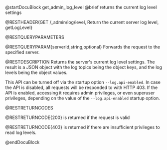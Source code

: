 @startDocuBlock get_admin_log_level
@brief returns the current log level settings

@RESTHEADER{GET /_admin/log/level, Return the current server log level, getLogLevel}

@RESTQUERYPARAMETERS

@RESTQUERYPARAM{serverId,string,optional}
Forwards the request to the specified server.

@RESTDESCRIPTION
Returns the server's current log level settings.
The result is a JSON object with the log topics being the object keys, and
the log levels being the object values.

This API can be turned off via the startup option `--log.api-enabled`. In case
the API is disabled, all requests will be responded to with HTTP 403. If the
API is enabled, accessing it requires admin privileges, or even superuser
privileges, depending on the value of the `--log.api-enabled` startup option.

@RESTRETURNCODES

@RESTRETURNCODE{200}
is returned if the request is valid

@RESTRETURNCODE{403}
is returned if there are insufficient privileges to read log levels.

@endDocuBlock
